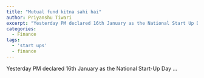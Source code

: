 ```yaml
---
title: "Mutual fund kitna sahi hai"
author: Priyanshu Tiwari
excerpt: "Yesterday PM declared 16th January as the National Start Up Day ..."
categories:
  - Finance
tags:
  - 'start ups'
  - finance
---
```


Yesterday PM declared 16th January as the National Start-Up Day ...